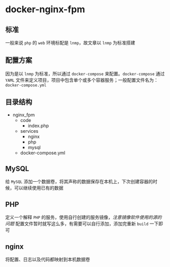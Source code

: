 # docker-nginx-fpm

## 标准

一般来说 `php` 的 `web` 环境标配是 `lnmp`，故文章以 `lnmp` 为标准搭建

## 配置方案

因为是以 `lnmp` 为标准，所以通过 `docker-compose` 来配置。`docker-compose` 通过 `YAML` 文件来定义项目，项目中包含单个或多个容器服务；一般配置文件名为：`docker-compose.yml`

## 目录结构

- nginx_fpm
	- code
		- index.php
	- services
		- nginx
		- php
		- mysql
	- docker-compose.yml

## MySQL

给 `MySQL` 添加一个数据卷，将其声称的数据保存在本机上，下次创建容器的时候，可以继续使用已有的数据

## PHP

定义一个解释 `PHP` 的服务，使用自行创建的服务镜像，*注意镜像软件使用的源的问题*
配置文件暂时就写这么多，有需要可以自行添加，添加完重新 `build` 一下即可

## nginx

将配置、日志以及代码都映射到本机数据卷